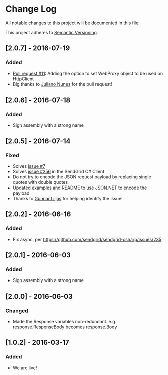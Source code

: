 # Change Log
All notable changes to this project will be documented in this file.

This project adheres to [Semantic Versioning](http://semver.org/).

## [2.0.7] - 2016-07-19
### Added
- [Pull request #11](https://github.com/sendgrid/csharp-http-client/pull/11): Adding the option to set WebProxy object to be used on HttpClient 
- Big thanks to [Juliano Nunes](https://github.com/julianonunes) for the pull request!

## [2.0.6] - 2016-07-18
### Added
- Sign assembly with a strong name

## [2.0.5] - 2016-07-14
### Fixed
- Solves [issue #7](https://github.com/sendgrid/csharp-http-client/issues/7)
- Solves [issue #256](https://github.com/sendgrid/sendgrid-csharp/issues/256) in the SendGrid C# Client
- Do not try to encode the JSON request payload by replacing single quotes with double quotes
- Updated examples and README to use JSON.NET to encode the payload
- Thanks to [Gunnar Liljas](https://github.com/gliljas) for helping identify the issue!

## [2.0.2] - 2016-06-16
### Added
- Fix async, per https://github.com/sendgrid/sendgrid-csharp/issues/235

## [2.0.1] - 2016-06-03
### Added
- Sign assembly with a strong name

## [2.0.0] - 2016-06-03
### Changed
- Made the Response variables non-redundant. e.g. response.ResponseBody becomes response.Body

## [1.0.2] - 2016-03-17
### Added
- We are live!
